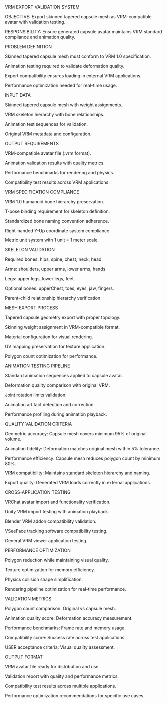 VRM EXPORT VALIDATION SYSTEM

OBJECTIVE: Export skinned tapered capsule mesh as VRM-compatible avatar with validation testing.

RESPONSIBILITY: Ensure generated capsule avatar maintains VRM standard compliance and animation quality.

PROBLEM DEFINITION

Skinned tapered capsule mesh must conform to VRM 1.0 specification.

Animation testing required to validate deformation quality.

Export compatibility ensures loading in external VRM applications.

Performance optimization needed for real-time usage.

INPUT DATA

Skinned tapered capsule mesh with weight assignments.

VRM skeleton hierarchy with bone relationships.

Animation test sequences for validation.

Original VRM metadata and configuration.

OUTPUT REQUIREMENTS

VRM-compatible avatar file (.vrm format).

Animation validation results with quality metrics.

Performance benchmarks for rendering and physics.

Compatibility test results across VRM applications.

VRM SPECIFICATION COMPLIANCE

VRM 1.0 humanoid bone hierarchy preservation.

T-pose binding requirement for skeleton definition.

Standardized bone naming convention adherence.

Right-handed Y-Up coordinate system compliance.

Metric unit system with 1 unit = 1 meter scale.

SKELETON VALIDATION

Required bones: hips, spine, chest, neck, head.

Arms: shoulders, upper arms, lower arms, hands.

Legs: upper legs, lower legs, feet.

Optional bones: upperChest, toes, eyes, jaw, fingers.

Parent-child relationship hierarchy verification.

MESH EXPORT PROCESS

Tapered capsule geometry export with proper topology.

Skinning weight assignment in VRM-compatible format.

Material configuration for visual rendering.

UV mapping preservation for texture application.

Polygon count optimization for performance.

ANIMATION TESTING PIPELINE

Standard animation sequences applied to capsule avatar.

Deformation quality comparison with original VRM.

Joint rotation limits validation.

Animation artifact detection and correction.

Performance profiling during animation playback.

QUALITY VALIDATION CRITERIA

Geometric accuracy: Capsule mesh covers minimum 95% of original volume.

Animation fidelity: Deformation matches original mesh within 5% tolerance.

Performance efficiency: Capsule mesh reduces polygon count by minimum 80%.

VRM compatibility: Maintains standard skeleton hierarchy and naming.

Export quality: Generated VRM loads correctly in external applications.

CROSS-APPLICATION TESTING

VRChat avatar import and functionality verification.

Unity VRM import testing with animation playback.

Blender VRM addon compatibility validation.

VSeeFace tracking software compatibility testing.

General VRM viewer application testing.

PERFORMANCE OPTIMIZATION

Polygon reduction while maintaining visual quality.

Texture optimization for memory efficiency.

Physics collision shape simplification.

Rendering pipeline optimization for real-time performance.

VALIDATION METRICS

Polygon count comparison: Original vs capsule mesh.

Animation quality score: Deformation accuracy measurement.

Performance benchmarks: Frame rate and memory usage.

Compatibility score: Success rate across test applications.

USER acceptance criteria: Visual quality assessment.

OUTPUT FORMAT

VRM avatar file ready for distribution and use.

Validation report with quality and performance metrics.

Compatibility test results across multiple applications.

Performance optimization recommendations for specific use cases.
